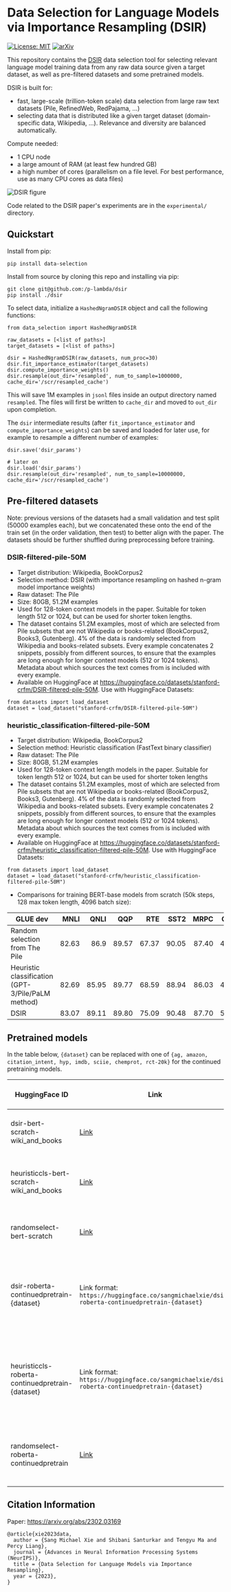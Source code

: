 # Data Selection for Language Models via Importance Resampling (DSIR)
[![License: MIT](https://img.shields.io/badge/License-MIT-yellow.svg)](https://opensource.org/licenses/MIT)
[![arXiv](https://img.shields.io/badge/arXiv-2305.10429-00ff00.svg)](https://arxiv.org/abs/2302.03169)

This repository contains the [DSIR](https://arxiv.org/abs/2302.03169) data selection tool for selecting relevant language model training data from any raw data source given a target dataset, as well as pre-filtered datasets and some pretrained models.

DSIR is built for:
- fast, large-scale (trillion-token scale) data selection from large raw text datasets (Pile, RefinedWeb, RedPajama, ...)
- selecting data that is distributed like a given target dataset (domain-specific data, Wikipedia, ...). Relevance and diversity are balanced automatically.

Compute needed:
- 1 CPU node
- a large amount of RAM (at least few hundred GB)
- a high number of cores (parallelism on a file level. For best performance, use as many CPU cores as data files)

![DSIR figure](fig1.png)

Code related to the DSIR paper's experiments are in the `experimental/` directory.

## Quickstart

Install from pip:
```
pip install data-selection
```

Install from source by cloning this repo and installing via pip:
```
git clone git@github.com:/p-lambda/dsir
pip install ./dsir
```

To select data, initialize a `HashedNgramDSIR` object and call the following functions:
```
from data_selection import HashedNgramDSIR

raw_datasets = [<list of paths>]
target_datasets = [<list of paths>]

dsir = HashedNgramDSIR(raw_datasets, num_proc=30)
dsir.fit_importance_estimator(target_datasets)
dsir.compute_importance_weights()
dsir.resample(out_dir='resampled', num_to_sample=1000000, cache_dir='/scr/resampled_cache')
```
This will save 1M examples in `jsonl` files inside an output directory named `resampled`. The files will first be written to `cache_dir` and moved to `out_dir` upon completion.

The `dsir` intermediate results (after `fit_importance_estimator` and `compute_importance_weights`) can be saved and loaded for later use, for example to resample a different number of examples:
```
dsir.save('dsir_params')

# later on
dsir.load('dsir_params')
dsir.resample(out_dir='resampled', num_to_sample=10000000, cache_dir='/scr/resampled_cache')
```

## Pre-filtered datasets
Note: previous versions of the datasets had a small validation and test split (50000 examples each), but we concatenated these onto the end of the train set (in the order validation, then test) to better align with the paper. The datasets should be further shuffled during preprocessing before training.

### DSIR-filtered-pile-50M
- Target distribution: Wikipedia, BookCorpus2
- Selection method: DSIR (with importance resampling on hashed n-gram model importance weights)
- Raw dataset: The Pile
- Size: 80GB, 51.2M examples
- Used for 128-token context models in the paper. Suitable for token length 512 or 1024, but can be used for shorter token lengths.
- The dataset contains 51.2M examples, most of which are selected from Pile subsets that are not Wikipedia or books-related (BookCorpus2, Books3, Gutenberg). 4% of the data is randomly selected from Wikipedia and books-related subsets. Every example concatenates 2 snippets, possibly from different sources, to ensure that the examples are long enough for longer context models (512 or 1024 tokens). Metadata about which sources the text comes from is included with every example.
- Available on HuggingFace at https://huggingface.co/datasets/stanford-crfm/DSIR-filtered-pile-50M. Use with HuggingFace Datasets:
```
from datasets import load_dataset
dataset = load_dataset("stanford-crfm/DSIR-filtered-pile-50M")
```

### heuristic_classification-filtered-pile-50M
- Target distribution: Wikipedia, BookCorpus2
- Selection method: Heuristic classification (FastText binary classifier)
- Raw dataset: The Pile
- Size: 80GB, 51.2M examples
- Used for 128-token context length models in the paper. Suitable for token length 512 or 1024, but can be used for shorter token lengths
- The dataset contains 51.2M examples, most of which are selected from Pile subsets that are not Wikipedia or books-related (BookCorpus2, Books3, Gutenberg). 4% of the data is randomly selected from Wikipedia and books-related subsets. Every example concatenates 2 snippets, possibly from different sources, to ensure that the examples are long enough for longer context models (512 or 1024 tokens). Metadata about which sources the text comes from is included with every example.
- Available on HuggingFace at https://huggingface.co/datasets/stanford-crfm/heuristic_classification-filtered-pile-50M. Use with HuggingFace Datasets:
```
from datasets import load_dataset
dataset = load_dataset("stanford-crfm/heuristic_classification-filtered-pile-50M")
```
- Comparisons for training BERT-base models from scratch (50k steps, 128 max token length, 4096 batch size):

| GLUE dev                                          |  MNLI |  QNLI |   QQP |   RTE | SST2 |  MRPC |  CoLA | STSB |   Avg |
|---------------------------------------------------|------:|------:|------:|------:|------:|------:|------:|------:|------:|
| Random selection from The Pile                    | 82.63 |  86.9 | 89.57 | 67.37 | 90.05 | 87.40 | 49.41 | 88.63 | 80.25 |
| Heuristic classification (GPT-3/Pile/PaLM method) | 82.69 | 85.95 | 89.77 | 68.59 | 88.94 | 86.03 | 48.17 | 88.62 | 79.85 |
| DSIR                                              | 83.07 | 89.11 | 89.80 | 75.09 | 90.48 | 87.70 | 54.00 | 89.17 | 82.30 |


## Pretrained models

In the table below, `{dataset}` can be replaced with one of `{ag, amazon, citation_intent, hyp, imdb, sciie, chemprot, rct-20k}` for the continued pretraining models.

| HuggingFace ID | Link | Dataset size | Max token length | Training steps | Architecture | Initialization | Description |
|---|---|---|---|---|---|---|---|
| dsir-bert-scratch-wiki_and_books | [Link](https://huggingface.co/sangmichaelxie/dsir-bert-scratch-wiki_and_books) | 6.5B tokens (51.2M examples) | 128 | 5.00E+04 | bert-base-uncased | scratch | BERT model trained on [DSIR-filtered-pile-50M](https://huggingface.co/datasets/stanford-crfm/DSIR-filtered-pile-50M/viewer/default/train?p=31445&row=3144531) |
| heuristiccls-bert-scratch-wiki_and_books | [Link](https://huggingface.co/sangmichaelxie/heuristiccls-bert-scratch-wiki_and_books) | 6.5B tokens (51.2M examples) | 128 | 5.00E+04 | bert-base-uncased | scratch | BERT model trained on Pile data filtered by heuristic classification |
| randomselect-bert-scratch | [Link](https://huggingface.co/sangmichaelxie/randomselect-bert-scratch) | 6.5B tokens (51.2M examples) | 128 | 5.00E+04 | bert-base-uncased | scratch | BERT model trained on random subset of The Pile |
| dsir-roberta-continuedpretrain-{dataset} | Link format: `https://huggingface.co/sangmichaelxie/dsir-roberta-continuedpretrain-{dataset}` | 6.4B tokens (25M examples) | 256 | 25000 | roberta-base | roberta-base | RoBERTa model with continued pretraining on data selected by DSIR with target={dataset} |
| heuristiccls-roberta-continuedpretrain-{dataset} | Link format: `https://huggingface.co/sangmichaelxie/dsir-roberta-continuedpretrain-{dataset}` | 6.4B tokens (25M examples) | 256 | 25000 | roberta-base | roberta-base | RoBERTa model with continued pretraining on data selected by heurstic classification with target={dataset} |
| randomselect-roberta-continuedpretrain | [Link](https://huggingface.co/sangmichaelxie/randomselect-roberta-continuedpretrain) | 6.4B tokens (25M examples) | 256 | 25000 | roberta-base | roberta-base | RoBERTa model with continued pretraining on random subset of The Pile |

## Citation Information
Paper: <https://arxiv.org/abs/2302.03169>
```
@article{xie2023data,
  author = {Sang Michael Xie and Shibani Santurkar and Tengyu Ma and Percy Liang},
  journal = {Advances in Neural Information Processing Systems (NeurIPS)},
  title = {Data Selection for Language Models via Importance Resampling},
  year = {2023},
}
```

